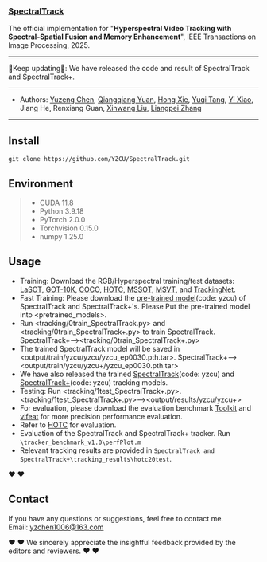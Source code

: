 ### [**SpectralTrack**](https://www.sciencedirect.com/science/article/)

The official implementation for "**Hyperspectral Video Tracking with Spectral-Spatial Fusion and Memory Enhancement**", IEEE Transactions on Image Processing, 2025.

--------------------------------------------------------------------------------------

:running:Keep updating:running:: We have released the code and result of SpectralTrack and SpectralTrack+.

--------------------------------------------------------------------------------------
- Authors:
[Yuzeng Chen](https://yzcu.github.io/),
[Qiangqiang Yuan](http://qqyuan.users.sgg.whu.edu.cn/),
[Hong Xie](http://hts.sgg.whu.edu.cn/teachers/44.html),
[Yuqi Tang](https://faculty.csu.edu.cn/yqtang/zh_CN/zdylm/66781/list/index.htm),
[Yi Xiao](https://github.com/XY-boy),
Jiang He,
Renxiang Guan,
[Xinwang Liu](https://xinwangliu.github.io/),
[Liangpei Zhang](http://www.lmars.whu.edu.cn/prof_web/zhangliangpei/rs/index.html)
--------------------------------------------------------------------------------------

##  Install
```
git clone https://github.com/YZCU/SpectralTrack.git
```
## Environment
 > * CUDA 11.8
 > * Python 3.9.18
 > * PyTorch 2.0.0
 > * Torchvision 0.15.0
 > * numpy 1.25.0 

## Usage
- Training: Download the RGB/Hyperspectral training/test datasets: [LaSOT](https://cis.temple.edu/lasot/), [GOT-10K](http://got-10k.aitestunion.com/downloads), [COCO](http://cocodataset.org), [HOTC](https://www.hsitracking.com/hot2022/), [MSSOT](https://github.com/Chenlulu1993/SMT), [MSVT](https://github.com/polwork/HOMG), and [TrackingNet](https://tracking-net.org/#downloads).
- Fast Training: Please download the [pre-trained model](https://pan.baidu.com)(code: yzcu) of SpectralTrack and SpectralTrack+'s. Please Put the pre-trained model into <pretrained_models>.
- Run <tracking/0train_SpectralTrack.py> and <tracking/0train_SpectralTrack+.py> to train SpectralTrack. SpectralTrack+--><tracking/0train_SpectralTrack+.py>
- The trained SpectralTrack model will be saved in <output/train/yzcu/yzcu/yzcu_ep0030.pth.tar>. SpectralTrack+--><output/train/yzcu/yzcu+/yzcu_ep0030.pth.tar>
- We have also released the trained [SpectralTrack](https://pan.baidu.com)(code: yzcu) and [SpectralTrack+](https://pan.baidu.com)(code: yzcu) tracking models.
- Testing: Run <tracking/1test_SpectralTrack+.py>. <tracking/1test_SpectralTrack+.py>--><output/results/yzcu/yzcu+>
- For evaluation, please download the evaluation benchmark [Toolkit](http://cvlab.hanyang.ac.kr/tracker_benchmark/) and [vlfeat](http://www.vlfeat.org/index.html) for more precision performance evaluation.
- Refer to [HOTC](https://www.hsitracking.com/hot2022/) for evaluation.
- Evaluation of the SpectralTrack and SpectralTrack+ tracker. Run `\tracker_benchmark_v1.0\perfPlot.m`
- Relevant tracking results are provided in `SpectralTrack and SpectralTrack+\tracking_results\hotc20test`.

:heart:  :heart:

## Contact
If you have any questions or suggestions, feel free to contact me.  
Email: yzchen1006@163.com

:heart:  :heart: We sincerely appreciate the insightful feedback provided by the editors and reviewers. :heart:  :heart:

